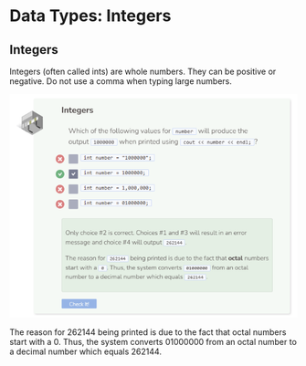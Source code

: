 # Data Types: Integers
## Integers
Integers (often called ints) are whole numbers. They can be positive or negative. Do not use a comma when typing large numbers.

![Question 2](_assets/Q2.png)

The reason for 262144 being printed is due to the fact that octal numbers start with a 0. Thus, the system converts 01000000 from an octal number to a decimal number which equals 262144.